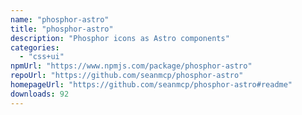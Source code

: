 ```yaml
---
name: "phosphor-astro"
title: "phosphor-astro"
description: "Phosphor icons as Astro components"
categories:
  - "css+ui"
npmUrl: "https://www.npmjs.com/package/phosphor-astro"
repoUrl: "https://github.com/seanmcp/phosphor-astro"
homepageUrl: "https://github.com/seanmcp/phosphor-astro#readme"
downloads: 92
---
```

